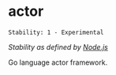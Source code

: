 # actor

    Stability: 1 - Experimental

_Stability as defined by [Node.js](http://nodejs.org/api/documentation.html#documentation_stability_index)_

Go language actor framework.